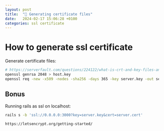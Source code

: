 ```yaml
---
layout: post
title:  "🥭 Generating certificate files"
date:   2024-02-17 15:06:28 +0100
categories: ssl certificate
---
```


# How to generate ssl certificate

Generate certificate files:

```bash
# https://serverfault.com/questions/224122/what-is-crt-and-key-files-and-how-to-generate-them
openssl genrsa 2048 > host.key
openssl req -new -x509 -nodes -sha256 -days 365 -key server.key -out server.cert
```

## Bonus

Running rails as ssl on localhost:

```bash
rails s -b 'ssl://0.0.0.0:3000?key=server.key&cert=server.cert'
```

`https://letsencrypt.org/getting-started/`
